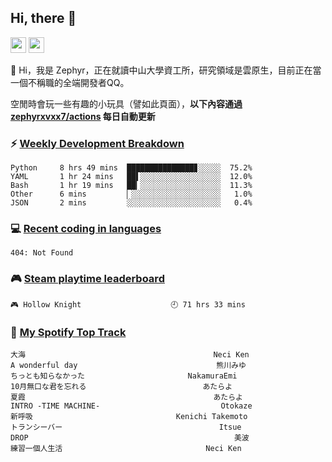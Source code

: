 <!--
**zephyrxvxx7/zephyrxvxx7** is a ✨ _special_ ✨ repository because its `README.md` (this file) appears on your GitHub profile.

Here are some ideas to get you started:

- 🔭 I’m currently working on ...
- 🌱 I’m currently learning ...
- 👯 I’m looking to collaborate on ...
- 🤔 I’m looking for help with ...
- 💬 Ask me about ...
- 📫 How to reach me: ...
- 😄 Pronouns: ...
- ⚡ Fun fact: ...
-->

## Hi, there 👋

<a href="https://www.instagram.com/zephyrxvxx7/"><img src="https://img.shields.io/badge/instagram-3f729b?&style=for-the-badge&logo=instagram&logoColor=white" height=25></a>
<a href="https://zephyrxvxx7.me/"><img src="https://img.shields.io/badge/blog-gray?&style=for-the-badge&logo=hexo&logoColor=white" height=25></a>

👋 Hi，我是 Zephyr，正在就讀中山大學資工所，研究領域是雲原生，目前正在當一個不稱職的全端開發者QQ。

空閒時會玩一些有趣的小玩具（譬如此頁面），**以下內容通過 [zephyrxvxx7/actions](https://github.com/zephyrxvxx7/zephyrxvxx7/actions) 每日自動更新**

### ⚡ [Weekly Development Breakdown](https://gist.github.com/zephyrxvxx7/ee1787313f0772b51494d051b5edde7f)

<!-- code_time start -->

```text
Python     8 hrs 49 mins  ███████████████▊░░░░░  75.2%
YAML       1 hr 24 mins   ██▌░░░░░░░░░░░░░░░░░░  12.0%
Bash       1 hr 19 mins   ██▎░░░░░░░░░░░░░░░░░░  11.3%
Other      6 mins         ▏░░░░░░░░░░░░░░░░░░░░   1.0%
JSON       2 mins         ░░░░░░░░░░░░░░░░░░░░░   0.4%
```

<!-- code_time end -->

### 💻 [Recent coding in languages](https://gist.github.com/zephyrxvxx7/08c5ff0fead26978490fef5d749f43ea)

<!-- code_diff start -->

```text
404: Not Found
```

<!-- code_diff end -->

### 🎮 [Steam playtime leaderboard](https://gist.github.com/zephyrxvxx7/f77b8978877f959b69d84723c43a4a64)

<!-- steam_time start -->

```text
🎮 Hollow Knight                    🕘 71 hrs 33 mins
```

<!-- steam_time end -->

### 🎵 [My Spotify Top Track](https://gist.github.com/zephyrxvxx7/fe159fde5ec9ebea27e03dd63a71e78f)

<!-- spotify_track start -->

```text
大海                                          Neci Ken
A wonderful day                               熊川みゆ
ちっとも知らなかった                       NakamuraEmi
10月無口な君を忘れる                          あたらよ
夏霞                                          あたらよ
INTRO -TIME MACHINE-                           Otokaze
新呼吸                                Kenichi Takemoto
トランシーバー                                   Itsue
DROP                                              美波
練習一個人生活                                Neci Ken
```

<!-- spotify_track end -->

